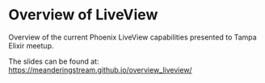 # Overview of LiveView
Overview of the current Phoenix LiveView capabilities presented to Tampa Elixir meetup.

The slides can be found at:  https://meanderingstream.github.io/overview_liveview/ 